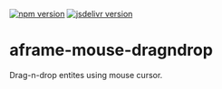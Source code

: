 [![npm version](https://badgen.net/npm/v/aframe-mouse-dragndrop-component)](https://www.npmjs.com/package/aframe-mouse-dragndrop-component)
[![jsdelivr version](https://badgen.net/jsdelivr/v/npm/aframe-mouse-dragndrop-component)]()


# aframe-mouse-dragndrop
Drag-n-drop entites using mouse cursor.
